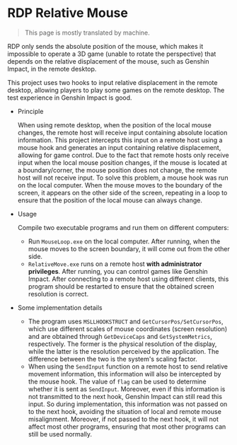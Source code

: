 # RDP Relative Mouse

> This page is mostly translated by machine.

RDP only sends the absolute position of the mouse, which makes it impossible to operate a 3D game (unable to rotate the perspective) that depends on the relative displacement of the mouse, such as Genshin Impact, in the remote desktop.

This project uses two hooks to input relative displacement in the remote desktop, allowing players to play some games on the remote desktop. The test experience in Genshin Impact is good.

+ Principle

  When using remote desktop, when the position of the local mouse changes, the remote host will receive input containing absolute location information. This project intercepts this input on a remote host using a mouse hook and generates an input containing relative displacement, allowing for game control. Due to the fact that remote hosts only receive input when the local mouse position changes, if the mouse is located at a boundary/corner,  the mouse position does not change, the remote host will not receive input. To solve this problem, a mouse hook was run on the local computer. When the mouse moves to the boundary of the screen, it appears on the other side of the screen, repeating in a loop to ensure that the position of the local mouse can always change.
+ Usage

  Compile two executable programs and run them on different computers:

  + Run `MouseLoop.exe` on the local computer. After running, when the mouse moves to the screen boundary, it will come out from the other side.
  + `RelativeMove.exe` runs on a remote host **with administrator privileges**. After running, you can control games like Genshin Impact. After connecting to a remote host using different clients, this program should be restarted to ensure that the obtained screen resolution is correct.
+ Some implementation details

  + The program uses `MSLLHOOKSTRUCT` and `GetCursorPos/SetCursorPos`, which use different scales of mouse coordinates (screen resolution) and are obtained through `GetDeviceCaps` and `GetSystemMetrics`, respectively. The former is the physical resolution of the display, while the latter is the resolution perceived by the application. The difference between the two is the system's scaling factor.
  + When using the `SendInput` function on a remote host to send relative movement information, this information will also be intercepted by the mouse hook. The value of `flag` can be used to determine whether it is sent as `SendInput`. Moreover, even if this information is not transmitted to the next hook, Genshin Impact can still read this input. So during implementation, this information was not passed on to the next hook, avoiding the situation of local and remote mouse misalignment. Moreover, if not passed to the next hook, it will not affect most other programs, ensuring that most other programs can still be used normally.
